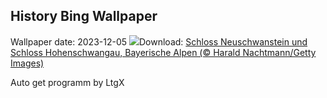 ## History Bing Wallpaper
Wallpaper date: 2023-12-05
![](https://www.bing.com/th?id=OHR.AlpsCastles_DE-DE6522289575_UHD.jpg&w=1000)Download: [Schloss Neuschwanstein und Schloss Hohenschwangau, Bayerische Alpen (© Harald Nachtmann/Getty Images)](https://www.bing.com/th?id=OHR.AlpsCastles_DE-DE6522289575_UHD.jpg)

Auto get programm by LtgX
